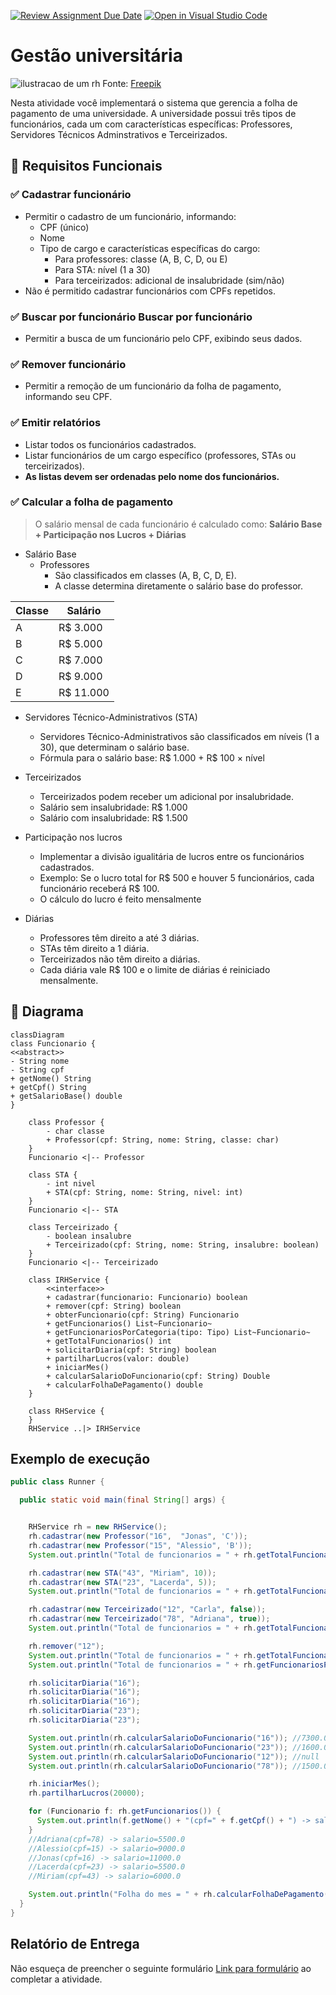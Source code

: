 [![Review Assignment Due Date](https://classroom.github.com/assets/deadline-readme-button-22041afd0340ce965d47ae6ef1cefeee28c7c493a6346c4f15d667ab976d596c.svg)](https://classroom.github.com/a/abg7sM3R)
[![Open in Visual Studio Code](https://classroom.github.com/assets/open-in-vscode-2e0aaae1b6195c2367325f4f02e2d04e9abb55f0b24a779b69b11b9e10269abc.svg)](https://classroom.github.com/online_ide?assignment_repo_id=17897352&assignment_repo_type=AssignmentRepo)
# Gestão universitária

![ilustracao de um rh](rh.jpg)
Fonte: <a href="https://br.freepik.com/vetores-gratis/ilustracao-do-conceito-de-contador_13766143.htm#fromView=search&page=1&position=6&uuid=54189124-07f3-4a54-9277-02fe2818dad1&query=payroll">Freepik</a>

Nesta atividade você implementará o sistema que gerencia a folha de pagamento de uma universidade.
A universidade possui três tipos de funcionários, cada um com características específicas: Professores, Servidores Técnicos Adminstrativos e Terceirizados.


## 🎯 Requisitos Funcionais

### ✅ Cadastrar funcionário
* Permitir o cadastro de um funcionário, informando:
    * CPF (único)
    * Nome
    * Tipo de cargo e características específicas do cargo:
        * Para professores: classe (A, B, C, D, ou E)
        * Para STA: nível (1 a 30)
        * Para terceirizados: adicional de insalubridade (sim/não)
* Não é permitido cadastrar funcionários com CPFs repetidos.

### ✅ Buscar por funcionário  Buscar por funcionário
* Permitir a busca de um funcionário pelo CPF, exibindo seus dados.


### ✅ Remover funcionário
* Permitir a remoção de um funcionário da folha de pagamento, informando seu CPF.

### ✅ Emitir relatórios
* Listar todos os funcionários cadastrados.
* Listar funcionários de um cargo específico (professores, STAs ou terceirizados).
* **As listas devem ser ordenadas pelo nome dos funcionários.**

### ✅ Calcular a folha de pagamento

> O salário mensal de cada funcionário é calculado como: **Salário Base + Participação nos Lucros + Diárias**

- Salário Base
    - Professores
        - São classificados em classes (A, B, C, D, E).
        - A classe determina diretamente o salário base do professor.

| Classe | Salário |
|---|---|
| A | R$ 3.000 |
| B | R$ 5.000 |
| C | R$ 7.000 | 
| D | R$ 9.000 |
| E | R$ 11.000|

- Servidores Técnico-Administrativos (STA)
    - Servidores Técnico-Administrativos são classificados em níveis (1 a 30), que determinam o salário base.
    - Fórmula para o salário base: R$ 1.000 + R$ 100 × nível

- Terceirizados
    - Terceirizados podem receber um adicional por insalubridade.
    - Salário sem insalubridade: R$ 1.000
    - Salário com insalubridade: R$ 1.500

- Participação nos lucros
    - Implementar a divisão igualitária de lucros entre os funcionários cadastrados.
    - Exemplo: Se o lucro total for R$ 500 e houver 5 funcionários, cada funcionário receberá R$ 100.
    - O cálculo do lucro é feito mensalmente

- Diárias
    - Professores têm direito a até 3 diárias.
    - STAs têm direito a 1 diária.
    - Terceirizados não têm direito a diárias.
    - Cada diária vale R$ 100 e o limite de diárias é reiniciado mensalmente.

## 🧱 Diagrama

```mermaid
classDiagram
class Funcionario {
<<abstract>>
- String nome
- String cpf
+ getNome() String
+ getCpf() String
+ getSalarioBase() double
}

    class Professor {
        - char classe
        + Professor(cpf: String, nome: String, classe: char)
    }
    Funcionario <|-- Professor

    class STA {
        - int nivel
        + STA(cpf: String, nome: String, nivel: int)
    }
    Funcionario <|-- STA

    class Terceirizado {
        - boolean insalubre
        + Terceirizado(cpf: String, nome: String, insalubre: boolean)
    }
    Funcionario <|-- Terceirizado

    class IRHService {
        <<interface>>
        + cadastrar(funcionario: Funcionario) boolean
        + remover(cpf: String) boolean
        + obterFuncionario(cpf: String) Funcionario
        + getFuncionarios() List~Funcionario~
        + getFuncionariosPorCategoria(tipo: Tipo) List~Funcionario~
        + getTotalFuncionarios() int
        + solicitarDiaria(cpf: String) boolean
        + partilharLucros(valor: double)
        + iniciarMes()
        + calcularSalarioDoFuncionario(cpf: String) Double
        + calcularFolhaDePagamento() double
    }

    class RHService { 
    }
    RHService ..|> IRHService
```

## Exemplo de execução
```java
public class Runner {

  public static void main(final String[] args) {


    RHService rh = new RHService();
    rh.cadastrar(new Professor("16",  "Jonas", 'C'));
    rh.cadastrar(new Professor("15", "Alessio", 'B'));
    System.out.println("Total de funcionarios = " + rh.getTotalFuncionarios()); //Total de funcionarios = 2

    rh.cadastrar(new STA("43", "Miriam", 10));
    rh.cadastrar(new STA("23", "Lacerda", 5));
    System.out.println("Total de funcionarios = " + rh.getTotalFuncionarios()); //Total de funcionarios = 4

    rh.cadastrar(new Terceirizado("12", "Carla", false));
    rh.cadastrar(new Terceirizado("78", "Adriana", true));
    System.out.println("Total de funcionarios = " + rh.getTotalFuncionarios()); //Total de funcionarios = 6

    rh.remover("12");
    System.out.println("Total de funcionarios = " + rh.getTotalFuncionarios()); //Total de funcionarios = 5
    System.out.println("Total de funcionarios = " + rh.getFuncionariosPorCategoria(IRHService.Tipo.TERC).size());

    rh.solicitarDiaria("16");
    rh.solicitarDiaria("16");
    rh.solicitarDiaria("16");
    rh.solicitarDiaria("23");
    rh.solicitarDiaria("23");

    System.out.println(rh.calcularSalarioDoFuncionario("16")); //7300.0
    System.out.println(rh.calcularSalarioDoFuncionario("23")); //1600.0
    System.out.println(rh.calcularSalarioDoFuncionario("12")); //null
    System.out.println(rh.calcularSalarioDoFuncionario("78")); //1500.0

    rh.iniciarMes();
    rh.partilharLucros(20000);

    for (Funcionario f: rh.getFuncionarios()) {
      System.out.println(f.getNome() + "(cpf=" + f.getCpf() + ") -> salario=" + f.getSalario());
    }
    //Adriana(cpf=78) -> salario=5500.0
    //Alessio(cpf=15) -> salario=9000.0
    //Jonas(cpf=16) -> salario=11000.0
    //Lacerda(cpf=23) -> salario=5500.0
    //Miriam(cpf=43) -> salario=6000.0

    System.out.println("Folha do mes = " + rh.calcularFolhaDePagamento()); //Folha do mes = 37000.0
  }
}
```


## Relatório de Entrega

Não esqueça de preencher o seguinte formulário [Link para formulário](https://forms.gle/uPcBitSE7xm6Y4qn9) ao completar a atividade.
